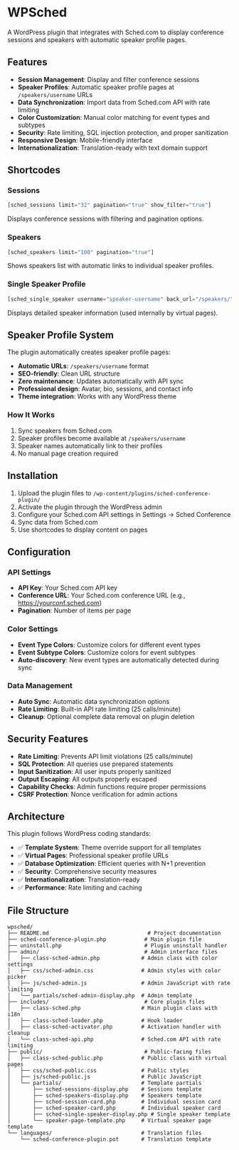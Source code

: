# WPSched

A WordPress plugin that integrates with Sched.com to display conference sessions and speakers with automatic speaker profile pages.

## Features

- **Session Management**: Display and filter conference sessions
- **Speaker Profiles**: Automatic speaker profile pages at `/speakers/username` URLs
- **Data Synchronization**: Import data from Sched.com API with rate limiting
- **Color Customization**: Manual color matching for event types and subtypes
- **Security**: Rate limiting, SQL injection protection, and proper sanitization
- **Responsive Design**: Mobile-friendly interface
- **Internationalization**: Translation-ready with text domain support

## Shortcodes

### Sessions
```php
[sched_sessions limit="32" pagination="true" show_filter="true"]
```
Displays conference sessions with filtering and pagination options.

### Speakers
```php  
[sched_speakers limit="100" pagination="true"]
```
Shows speakers list with automatic links to individual speaker profiles.

### Single Speaker Profile
```php
[sched_single_speaker username="speaker-username" back_url="/speakers/"]
```
Displays detailed speaker information (used internally by virtual pages).

## Speaker Profile System

The plugin automatically creates speaker profile pages:

- **Automatic URLs**: `/speakers/username` format
- **SEO-friendly**: Clean URL structure
- **Zero maintenance**: Updates automatically with API sync
- **Professional design**: Avatar, bio, sessions, and contact info
- **Theme integration**: Works with any WordPress theme

### How It Works
1. Sync speakers from Sched.com
2. Speaker profiles become available at `/speakers/username`
3. Speaker names automatically link to their profiles
4. No manual page creation required

## Installation

1. Upload the plugin files to `/wp-content/plugins/sched-conference-plugin/`
2. Activate the plugin through the WordPress admin
3. Configure your Sched.com API settings in Settings → Sched Conference
4. Sync data from Sched.com
5. Use shortcodes to display content on pages

## Configuration

### API Settings
- **API Key**: Your Sched.com API key
- **Conference URL**: Your Sched.com conference URL (e.g., https://yourconf.sched.com)
- **Pagination**: Number of items per page

### Color Settings
- **Event Type Colors**: Customize colors for different event types
- **Event Subtype Colors**: Customize colors for event subtypes
- **Auto-discovery**: New event types are automatically detected during sync

### Data Management
- **Auto Sync**: Automatic data synchronization options
- **Rate Limiting**: Built-in API rate limiting (25 calls/minute)
- **Cleanup**: Optional complete data removal on plugin deletion

## Security Features

- **Rate Limiting**: Prevents API limit violations (25 calls/minute)
- **SQL Protection**: All queries use prepared statements
- **Input Sanitization**: All user inputs properly sanitized
- **Output Escaping**: All outputs properly escaped
- **Capability Checks**: Admin functions require proper permissions
- **CSRF Protection**: Nonce verification for admin actions

## Architecture

This plugin follows WordPress coding standards:

- ✅ **Template System**: Theme override support for all templates
- ✅ **Virtual Pages**: Professional speaker profile URLs
- ✅ **Database Optimization**: Efficient queries with N+1 prevention
- ✅ **Security**: Comprehensive security measures
- ✅ **Internationalization**: Translation-ready
- ✅ **Performance**: Rate limiting and caching

## File Structure

```
wpsched/
├── README.md                               # Project documentation
├── sched-conference-plugin.php            # Main plugin file
├── uninstall.php                          # Plugin uninstall handler
├── admin/                                 # Admin interface files
│   ├── class-sched-admin.php             # Admin class with color settings
│   ├── css/sched-admin.css               # Admin styles with color picker
│   ├── js/sched-admin.js                 # Admin JavaScript with rate limiting
│   └── partials/sched-admin-display.php  # Admin template
├── includes/                              # Core plugin files
│   ├── class-sched.php                   # Main plugin class with i18n
│   ├── class-sched-loader.php            # Hook loader
│   ├── class-sched-activator.php         # Activation handler with cleanup
│   └── class-sched-api.php               # Sched.com API with rate limiting
├── public/                                # Public-facing files
│   ├── class-sched-public.php            # Public class with virtual pages
│   ├── css/sched-public.css              # Public styles
│   ├── js/sched-public.js                # Public JavaScript
│   └── partials/                         # Template partials
│       ├── sched-sessions-display.php    # Sessions template
│       ├── sched-speakers-display.php    # Speakers template
│       ├── sched-session-card.php        # Individual session card
│       ├── sched-speaker-card.php        # Individual speaker card
│       ├── sched-single-speaker-display.php # Single speaker template
│       └── speaker-page-template.php     # Virtual speaker page template
└── languages/                            # Translation files
    └── sched-conference-plugin.pot       # Translation template
```